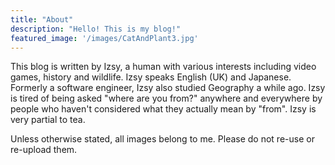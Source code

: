 ```yaml
---
title: "About"
description: "Hello! This is my blog!"
featured_image: '/images/CatAndPlant3.jpg'
---
```



This blog is written by Izsy, a human with various interests including video games, history and wildlife. Izsy speaks English (UK) and Japanese. Formerly a software engineer, Izsy also studied Geography a while ago. Izsy is tired of being asked "where are you from?" anywhere and everywhere by people who haven't considered what they actually mean by "from". Izsy is very partial to tea.

Unless otherwise stated, all images belong to me. Please do not re-use or re-upload them.